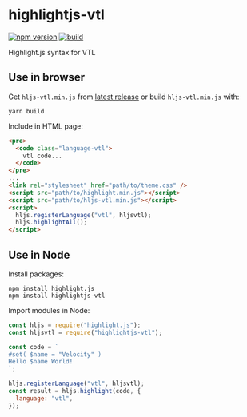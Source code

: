 # highlightjs-vtl

[![npm version](https://img.shields.io/npm/v/highlightjs-vtl)](https://www.npmjs.com/highlightjs-vtl)
[![build](https://img.shields.io/github/actions/workflow/status/jasmaa/highlightjs-vtl/build.yml)](https://github.com/jasmaa/highlightjs-vtl/actions)

Highlight.js syntax for VTL

## Use in browser

Get `hljs-vtl.min.js` from [latest
release](https://github.com/jasmaa/highlightjs-vtl/releases) or build
`hljs-vtl.min.js` with:

```
yarn build
```

Include in HTML page:

```html
<pre>
  <code class="language-vtl">
    vtl code...
  </code>
</pre>
...
<link rel="stylesheet" href="path/to/theme.css" />
<script src="path/to/highlight.min.js"></script>
<script src="path/to/hljs-vtl.min.js"></script>
<script>
  hljs.registerLanguage("vtl", hljsvtl);
  hljs.highlightAll();
</script>
```

## Use in Node

Install packages:

```
npm install highlight.js
npm install highlightjs-vtl
```

Import modules in Node:

```js
const hljs = require("highlight.js");
const hljsvtl = require("highlightjs-vtl");

const code = `
#set( $name = "Velocity" )
Hello $name World!
`;

hljs.registerLanguage("vtl", hljsvtl);
const result = hljs.highlight(code, {
  language: "vtl",
});
```
